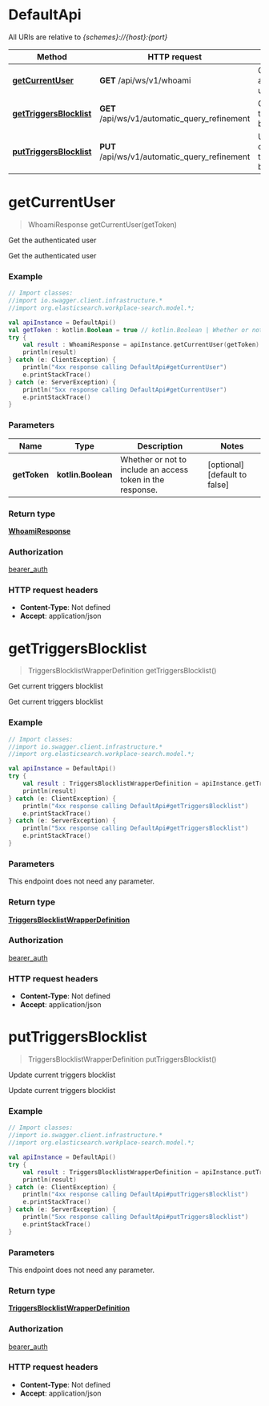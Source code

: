 # DefaultApi

All URIs are relative to *{schemes}://{host}:{port}*

Method | HTTP request | Description
------------- | ------------- | -------------
[**getCurrentUser**](git/workplace-search-kotlin/docsetCurrentUser) | **GET** /api/ws/v1/whoami | Get the authenticated user
[**getTriggersBlocklist**](git/workplace-search-kotlin/docsetTriggersBlocklist) | **GET** /api/ws/v1/automatic_query_refinement | Get current triggers blocklist
[**putTriggersBlocklist**](git/workplace-search-kotlin/docsutTriggersBlocklist) | **PUT** /api/ws/v1/automatic_query_refinement | Update current triggers blocklist

<a name="getCurrentUser"></a>
# **getCurrentUser**
> WhoamiResponse getCurrentUser(getToken)

Get the authenticated user

Get the authenticated user

### Example
```kotlin
// Import classes:
//import io.swagger.client.infrastructure.*
//import org.elasticsearch.workplace-search.model.*;

val apiInstance = DefaultApi()
val getToken : kotlin.Boolean = true // kotlin.Boolean | Whether or not to include an access token in the response.
try {
    val result : WhoamiResponse = apiInstance.getCurrentUser(getToken)
    println(result)
} catch (e: ClientException) {
    println("4xx response calling DefaultApi#getCurrentUser")
    e.printStackTrace()
} catch (e: ServerException) {
    println("5xx response calling DefaultApi#getCurrentUser")
    e.printStackTrace()
}
```

### Parameters

Name | Type | Description  | Notes
------------- | ------------- | ------------- | -------------
 **getToken** | **kotlin.Boolean**| Whether or not to include an access token in the response. | [optional] [default to false]

### Return type

[**WhoamiResponse**](WhoamiResponse.md)

### Authorization

[bearer_auth](../README.md#bearer_auth)

### HTTP request headers

 - **Content-Type**: Not defined
 - **Accept**: application/json

<a name="getTriggersBlocklist"></a>
# **getTriggersBlocklist**
> TriggersBlocklistWrapperDefinition getTriggersBlocklist()

Get current triggers blocklist

Get current triggers blocklist

### Example
```kotlin
// Import classes:
//import io.swagger.client.infrastructure.*
//import org.elasticsearch.workplace-search.model.*;

val apiInstance = DefaultApi()
try {
    val result : TriggersBlocklistWrapperDefinition = apiInstance.getTriggersBlocklist()
    println(result)
} catch (e: ClientException) {
    println("4xx response calling DefaultApi#getTriggersBlocklist")
    e.printStackTrace()
} catch (e: ServerException) {
    println("5xx response calling DefaultApi#getTriggersBlocklist")
    e.printStackTrace()
}
```

### Parameters
This endpoint does not need any parameter.

### Return type

[**TriggersBlocklistWrapperDefinition**](TriggersBlocklistWrapperDefinition.md)

### Authorization

[bearer_auth](../README.md#bearer_auth)

### HTTP request headers

 - **Content-Type**: Not defined
 - **Accept**: application/json

<a name="putTriggersBlocklist"></a>
# **putTriggersBlocklist**
> TriggersBlocklistWrapperDefinition putTriggersBlocklist()

Update current triggers blocklist

Update current triggers blocklist

### Example
```kotlin
// Import classes:
//import io.swagger.client.infrastructure.*
//import org.elasticsearch.workplace-search.model.*;

val apiInstance = DefaultApi()
try {
    val result : TriggersBlocklistWrapperDefinition = apiInstance.putTriggersBlocklist()
    println(result)
} catch (e: ClientException) {
    println("4xx response calling DefaultApi#putTriggersBlocklist")
    e.printStackTrace()
} catch (e: ServerException) {
    println("5xx response calling DefaultApi#putTriggersBlocklist")
    e.printStackTrace()
}
```

### Parameters
This endpoint does not need any parameter.

### Return type

[**TriggersBlocklistWrapperDefinition**](TriggersBlocklistWrapperDefinition.md)

### Authorization

[bearer_auth](../README.md#bearer_auth)

### HTTP request headers

 - **Content-Type**: Not defined
 - **Accept**: application/json

